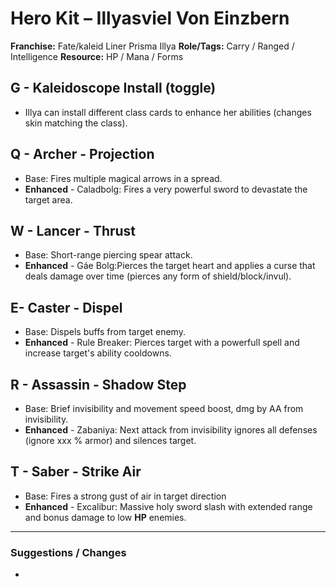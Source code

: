 # Hero Kit – Illyasviel Von Einzbern

**Franchise:** Fate/kaleid Liner Prisma Illya
**Role/Tags:** Carry / Ranged / Intelligence 
**Resource:** HP / Mana / Forms

## G - Kaleidoscope Install (toggle)
- Illya can install different class cards to enhance her abilities (changes skin matching the class).

## Q - Archer - Projection
- Base: Fires multiple magical arrows in a spread.
- **Enhanced** - Caladbolg: Fires a very powerful sword to devastate the target area.

## W - Lancer - Thrust
- Base: Short-range piercing spear attack.
- **Enhanced** - Gáe Bolg:Pierces the target heart and applies a curse that deals damage over time (pierces any form of shield/block/invul).

## E- Caster - Dispel
- Base: Dispels buffs from target enemy.
- **Enhanced** - Rule Breaker: Pierces target with a powerfull spell and increase target's ability cooldowns.

## R - Assassin - Shadow Step
- Base: Brief invisibility and movement speed boost, dmg by AA from invisibility.
- **Enhanced** - Zabaniya: Next attack from invisibility ignores all defenses (ignore xxx % armor) and silences target.

## T - Saber - Strike Air
- Base: Fires a strong  gust of air in target direction
- **Enhanced** - Excalibur: Massive holy sword slash with extended range and bonus damage to low  **HP** enemies.

---

### Suggestions / Changes
- <your notes here>